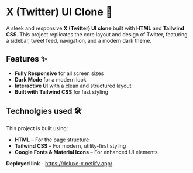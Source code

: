# X (Twitter) UI Clone 🎨  

A sleek and responsive **X (Twitter) UI clone** built with **HTML** and **Tailwind CSS**. This project replicates the core layout and design of Twitter, featuring a sidebar, tweet feed, navigation, and a modern dark theme.  

## Features ✨  
- **Fully Responsive** for all screen sizes  
- **Dark Mode** for a modern look  
- **Interactive UI** with a clean and structured layout  
- **Built with Tailwind CSS** for fast styling  
 
## Technolgies used 🛠
This project is built using:
- **HTML** – For the page structure
- **Tailwind CSS** – For modern, utility-first styling
- **Google Fonts & Material Icons** – For enhanced UI elements

**Deployed link** - https://deluxe-x.netlify.app/

